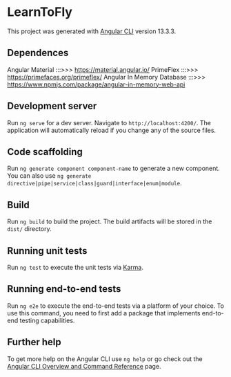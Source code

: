 # LearnToFly

This project was generated with [Angular CLI](https://github.com/angular/angular-cli) version 13.3.3.

## Dependences

  Angular Material :::>>> https://material.angular.io/
  PrimeFlex :::>>> https://primefaces.org/primeflex/
  Angular In Memory Database :::>>> https://www.npmjs.com/package/angular-in-memory-web-api

## Development server

Run `ng serve` for a dev server. Navigate to `http://localhost:4200/`. The application will automatically reload if you change any of the source files.

## Code scaffolding

Run `ng generate component component-name` to generate a new component. You can also use `ng generate directive|pipe|service|class|guard|interface|enum|module`.

## Build

Run `ng build` to build the project. The build artifacts will be stored in the `dist/` directory.

## Running unit tests

Run `ng test` to execute the unit tests via [Karma](https://karma-runner.github.io).

## Running end-to-end tests

Run `ng e2e` to execute the end-to-end tests via a platform of your choice. To use this command, you need to first add a package that implements end-to-end testing capabilities.

## Further help

To get more help on the Angular CLI use `ng help` or go check out the [Angular CLI Overview and Command Reference](https://angular.io/cli) page.
